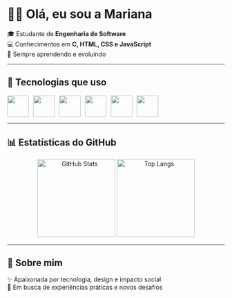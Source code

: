 # 👩‍💻 Olá, eu sou a Mariana 

🎓 Estudante de **Engenharia de Software**  
💻 Conhecimentos em **C, HTML, CSS e JavaScript**  
🌱 Sempre aprendendo e evoluindo  

---

## 🚀 Tecnologias que uso
<div style="display: flex; gap: 10px;">
  <img src="https://cdn.jsdelivr.net/gh/devicons/devicon/icons/html5/html5-original.svg" height="50"/>
  <img src="https://cdn.jsdelivr.net/gh/devicons/devicon/icons/css3/css3-original.svg" height="50"/>
  <img src="https://cdn.jsdelivr.net/gh/devicons/devicon/icons/javascript/javascript-original.svg" height="50"/>
  <img src="https://cdn.jsdelivr.net/gh/devicons/devicon/icons/git/git-original.svg" height="50"/>
  <img src="https://cdn.jsdelivr.net/gh/devicons/devicon/icons/vscode/vscode-original.svg" height="50"/>
  <img src="https://cdn.jsdelivr.net/gh/devicons/devicon/icons/github/github-original.svg" height="50"/>
</div>

---

## 📊 Estatísticas do GitHub
<div align="center">
  <img src="https://github-readme-stats.vercel.app/api?username=SEUUSERNAME&show_icons=true&theme=radical" alt="GitHub Stats" height="180em"/>
  <img src="https://github-readme-stats.vercel.app/api/top-langs/?username=SEUUSERNAME&layout=compact&theme=radical" alt="Top Langs" height="180em"/>
</div>

---

## 🌟 Sobre mim
✨ Apaixonada por tecnologia, design e impacto social  
🚀 Em busca de experiências práticas e novos desafios  


